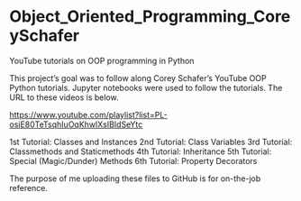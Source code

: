 # Object_Oriented_Programming_CoreySchafer
 YouTube tutorials on OOP programming in Python

This project’s goal was to follow along Corey Schafer’s YouTube OOP Python tutorials. Jupyter notebooks were used to follow the tutorials. The URL to these videos is below.

https://www.youtube.com/playlist?list=PL-osiE80TeTsqhIuOqKhwlXsIBIdSeYtc

1st Tutorial: Classes and Instances
2nd Tutorial: Class Variables
3rd Tutorial: Classmethods and Staticmethods
4th Tutorial: Inheritance
5th Tutorial: Special (Magic/Dunder) Methods
6th Tutorial: Property Decorators

The purpose of me uploading these files to GitHub is for on-the-job reference. 